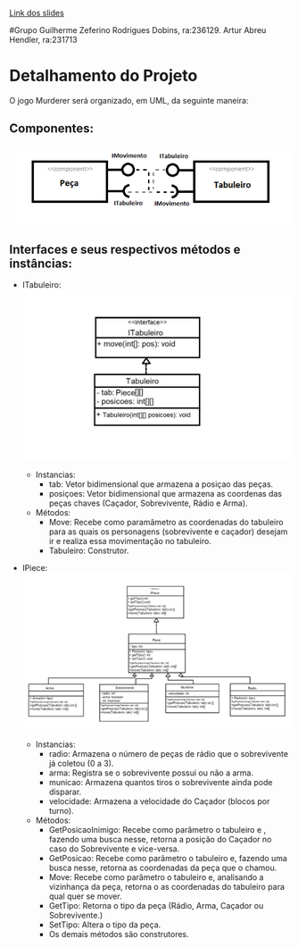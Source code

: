 [Link dos slides](https://docs.google.com/presentation/d/1pCGv_wNoytKBnk53aXQAfj_TzJ8oRLM61EuP9PZzEOQ/edit?ts=5ec3fd09#slide=id.g858dc2d46b_0_18)

#Grupo
Guilherme Zeferino Rodrigues Dobins, ra:236129.
Artur Abreu Hendler, ra:231713

# Detalhamento do Projeto
O jogo Murderer será organizado, em UML, da seguinte maneira:

## Componentes:
![](componentes.png)

## Interfaces e seus respectivos métodos e instâncias:
* ITabuleiro:
![](Itabuleiro.jpeg)
  * Instancias: 
     * tab: Vetor bidimensional que armazena a posiçao das peças.
     * posiçoes: Vetor bidimensional que armazena as coordenas das peças chaves (Caçador, Sobrevivente, Rádio e Arma).
  * Métodos:
     * Move: Recebe como paramâmetro as coordenadas do tabuleiro para as quais os personagens (sobrevivente e caçador) desejam ir e realiza essa movimentação no tabuleiro.
     * Tabuleiro: Construtor.
  
* IPiece:
![](IPieces.jpeg)
  * Instancias: 
     * radio: Armazena o número de peças de rádio que o sobrevivente já coletou (0 a 3).
     * arma: Registra se o sobrevivente possui ou não a arma.
     * municao: Armazena quantos tiros o sobrevivente ainda pode disparar.
     * velocidade: Armazena a velocidade do Caçador (blocos por turno).
  * Métodos:
     * GetPosicaoInimigo: Recebe como parâmetro o tabuleiro e , fazendo uma busca nesse, retorna a posição do Caçador no caso do Sobrevivente e vice-versa. 
     * GetPosicao: Recebe como parâmetro o tabuleiro e, fazendo uma busca nesse, retorna as coordenadas da peça que o chamou.
     * Move: Recebe como parâmetro o tabuleiro e, analisando a vizinhança da peça, retorna o as coordenadas do tabuleiro para qual quer se mover.
     * GetTipo: Retorna o tipo da peça (Rádio, Arma, Caçador ou Sobrevivente.)
     * SetTipo: Altera o tipo da peça.
     * Os demais métodos são construtores.
